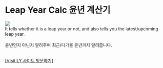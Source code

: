 # Leap Year Calc 윤년 계산기
<a href="https://dm-09.github.io/tools/Calc/LY/"><img src="https://hits.seeyoufarm.com/api/count/incr/badge.svg?url=https%3A%2F%2Fdm-09.github.io%2Ftools%2FCalc%2FLY%2F&count_bg=%233DB2C8&title_bg=%23555555&icon=&icon_color=%23E7E7E7&title=Vist+LY&edge_flat=false"/></a>
<br>It tells whether it is a leap year or not, and also tells you the latest/upcoming leap year. <br><br>
윤년인지 아닌지 알려주며 최근/다가올 윤년까지 알려줍니다.


<br><a href="https://dm-09.github.io/tools/Calc/Age">[Visit LY 사이트 방문하기]</a>
